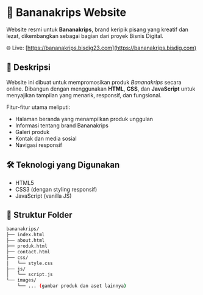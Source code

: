 # 🍌 Bananakrips Website

Website resmi untuk **Bananakrips**, brand keripik pisang yang kreatif dan lezat, dikembangkan sebagai bagian dari proyek Bisnis Digital.

🌐 Live: [https://bananakrips.bisdig23.com](https://bananakrips.bisdig.com)

## 📌 Deskripsi

Website ini dibuat untuk mempromosikan produk *Bananakrips* secara online. Dibangun dengan menggunakan **HTML**, **CSS**, dan **JavaScript** untuk menyajikan tampilan yang menarik, responsif, dan fungsional.

Fitur-fitur utama meliputi:

- Halaman beranda yang menampilkan produk unggulan
- Informasi tentang brand Bananakrips
- Galeri produk
- Kontak dan media sosial
- Navigasi responsif

## 🛠️ Teknologi yang Digunakan

- HTML5
- CSS3 (dengan styling responsif)
- JavaScript (vanilla JS)

## 📁 Struktur Folder

```bash
bananakrips/
├── index.html
├── about.html
├── produk.html
├── contact.html
├── css/
│   └── style.css
├── js/
│   └── script.js
└── images/
    └── ... (gambar produk dan aset lainnya)

